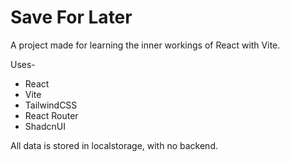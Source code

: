 # Save For Later

A project made for learning the inner workings of React with Vite.

Uses- 
- React
- Vite
- TailwindCSS
- React Router
- ShadcnUI

All data is stored in localstorage, with no backend.
